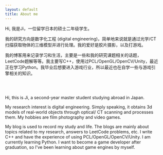 ```yaml
---
layout: default
title: About me
---
```




Hi, 我是Ji，一位留学日本的硕士二年级学生。

我的研究方向是数字化工程 (digital engineering)，简单地来说就是通过光学/CT扫描获取物体的三维模型并进行处理。我的爱好是胶片摄影，以及打游戏。

我的博客用来记录学习和生活，主要是一些和我的研究课题相关的话题，LeetCode题解等等。我主要写C++，使用过PCL/OpenGL/OpenCV/Unity，最近正在学习Python。我毕业后想要进入游戏行业，所以最近也在自学一些与游戏引擎相关的知识。


<br>
<br>

Hi, this is Ji, a second-year master student studying abroad in Japan. 

My research interest is digital engineering. Simply speaking, it obtains 3d models of real-world objects through optical/ CT scanning and processes them. My hobbies are film photography and video games. 

My blog is used to record my study and life. The blogs are mainly about topics related to my research, answers to LeetCode problems, etc. I write C++ and have the experience of using PCL/OpenGL/OpenCV/Unity. I am currently learning Python. I want to become a game developer after graduation, so I've been learning about game engines by myself.

